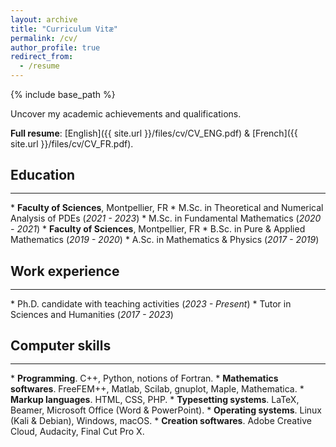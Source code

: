 ```yaml
---
layout: archive
title: "Curriculum Vitæ"
permalink: /cv/
author_profile: true
redirect_from:
  - /resume
---
```


{% include base_path %}

Uncover my academic achievements and qualifications.

<b>Full resume</b>: [English]({{ site.url }}/files/cv/CV_ENG.pdf) & [French]({{ site.url }}/files/cv/CV_FR.pdf).

## Education
<hr style="margin-top: -0.1em; margin-bottom: 1em;">
* <b>Faculty of Sciences</b>, Montpellier, FR
  * M.Sc. in Theoretical and Numerical Analysis of PDEs (<i>2021 - 2023</i>) 
  * M.Sc. in Fundamental Mathematics (<i>2020 - 2021</i>)
* <b>Faculty of Sciences</b>, Montpellier, FR
  * B.Sc. in Pure & Applied Mathematics (<i>2019 - 2020</i>)
  * A.Sc. in Mathematics & Physics (<i>2017 - 2019</i>)

## Work experience
<hr style="margin-top: -0.1em; margin-bottom: 1em;">
* Ph.D. candidate with teaching activities (<i>2023 - Present</i>)
* Tutor in Sciences and Humanities (<i>2017 - 2023</i>)

## Computer skills
<hr style="margin-top: -0.1em; margin-bottom: 1em;">
* <b>Programming</b>. C++, Python, notions of Fortran.  
* <b>Mathematics softwares</b>. FreeFEM++, Matlab, Scilab, gnuplot, Maple, Mathematica.
* <b>Markup languages</b>. HTML, CSS, PHP.
* <b>Typesetting systems</b>. LaTeX, Beamer, Microsoft Office (Word & PowerPoint). 
* <b>Operating systems</b>. Linux (Kali & Debian), Windows, macOS. 
* <b>Creation softwares</b>. Adobe Creative Cloud, Audacity, Final Cut Pro X. 

